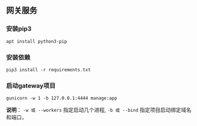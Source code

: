 ## 网关服务

### 安装pip3
```shell script
apt install python3-pip
```

### 安装依赖
```shell script
pip3 install -r requirements.txt
```

### 启动gateway项目
```shell script
gunicorn -w 1 -b 127.0.0.1:4444 manage:app
```
**说明**： `-w 或 --workers` 指定启动几个进程, `-b 或 --bind` 指定项目启动绑定域名和端口，


